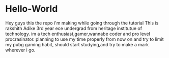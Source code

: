 # Hello-World
Hey guys this the repo i'm making while going through the tutorial 
This is rakshith Adike 3rd year ece undergrad from heritage institutue of technology. im a tech enthusiast,gamer,wannabe coder and pro level procrasinator.
planning to use my time properly from now on and try to limit my pubg gaming habit, should start studying,and try to make a mark wherever i go.

